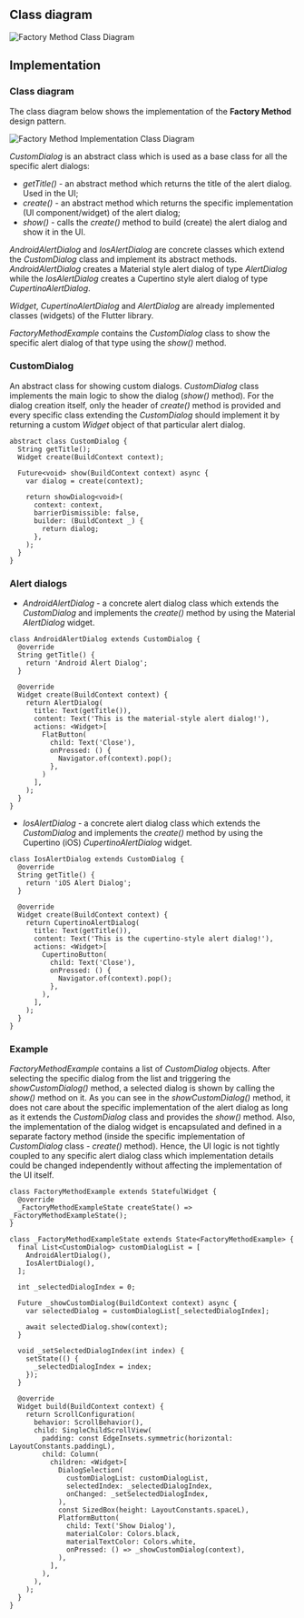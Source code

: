 ## Class diagram

![Factory Method Class Diagram](resource:assets/images/factory_method/factory_method.png)

## Implementation

### Class diagram

The class diagram below shows the implementation of the **Factory Method** design pattern.

![Factory Method Implementation Class Diagram](resource:assets/images/factory_method/factory_method_implementation.png)

_CustomDialog_ is an abstract class which is used as a base class for all the specific alert dialogs:

- _getTitle()_ - an abstract method which returns the title of the alert dialog. Used in the UI;
- _create()_ - an abstract method which returns the specific implementation (UI component/widget) of the alert dialog;
- _show()_ - calls the _create()_ method to build (create) the alert dialog and show it in the UI.

_AndroidAlertDialog_ and _IosAlertDialog_ are concrete classes which extend the _CustomDialog_ class and implement its abstract methods. _AndroidAlertDialog_ creates a Material style alert dialog of type _AlertDialog_ while the _IosAlertDialog_ creates a Cupertino style alert dialog of type _CupertinoAlertDialog_.

_Widget_, _CupertinoAlertDialog_ and _AlertDialog_ are already implemented classes (widgets) of the Flutter library.

_FactoryMethodExample_ contains the _CustomDialog_ class to show the specific alert dialog of that type using the _show()_ method.

### CustomDialog

An abstract class for showing custom dialogs. _CustomDialog_ class implements the main logic to show the dialog (_show()_ method). For the dialog creation itself, only the header of _create()_ method is provided and every specific class extending the _CustomDialog_ should implement it by returning a custom _Widget_ object of that particular alert dialog.

```
abstract class CustomDialog {
  String getTitle();
  Widget create(BuildContext context);

  Future<void> show(BuildContext context) async {
    var dialog = create(context);

    return showDialog<void>(
      context: context,
      barrierDismissible: false,
      builder: (BuildContext _) {
        return dialog;
      },
    );
  }
}
```

### Alert dialogs

- _AndroidAlertDialog_ - a concrete alert dialog class which extends the _CustomDialog_ and implements the _create()_ method by using the Material _AlertDialog_ widget.

```
class AndroidAlertDialog extends CustomDialog {
  @override
  String getTitle() {
    return 'Android Alert Dialog';
  }

  @override
  Widget create(BuildContext context) {
    return AlertDialog(
      title: Text(getTitle()),
      content: Text('This is the material-style alert dialog!'),
      actions: <Widget>[
        FlatButton(
          child: Text('Close'),
          onPressed: () {
            Navigator.of(context).pop();
          },
        )
      ],
    );
  }
}
```

- _IosAlertDialog_ - a concrete alert dialog class which extends the _CustomDialog_ and implements the _create()_ method by using the Cupertino (iOS) _CupertinoAlertDialog_ widget.

```
class IosAlertDialog extends CustomDialog {
  @override
  String getTitle() {
    return 'iOS Alert Dialog';
  }

  @override
  Widget create(BuildContext context) {
    return CupertinoAlertDialog(
      title: Text(getTitle()),
      content: Text('This is the cupertino-style alert dialog!'),
      actions: <Widget>[
        CupertinoButton(
          child: Text('Close'),
          onPressed: () {
            Navigator.of(context).pop();
          },
        ),
      ],
    );
  }
}
```

### Example

_FactoryMethodExample_ contains a list of _CustomDialog_ objects. After selecting the specific dialog from the list and triggering the _showCustomDialog()_ method, a selected dialog is shown by calling the _show()_ method on it.
As you can see in the _showCustomDialog()_ method, it does not care about the specific implementation of the alert dialog as long as it extends the _CustomDialog_ class and provides the _show()_ method. Also, the implementation of the dialog widget is encapsulated and defined in a separate factory method (inside the specific implementation of _CustomDialog_ class - _create()_ method). Hence, the UI logic is not tightly coupled to any specific alert dialog class which implementation details could be changed independently without affecting the implementation of the UI itself.

```
class FactoryMethodExample extends StatefulWidget {
  @override
  _FactoryMethodExampleState createState() => _FactoryMethodExampleState();
}

class _FactoryMethodExampleState extends State<FactoryMethodExample> {
  final List<CustomDialog> customDialogList = [
    AndroidAlertDialog(),
    IosAlertDialog(),
  ];

  int _selectedDialogIndex = 0;

  Future _showCustomDialog(BuildContext context) async {
    var selectedDialog = customDialogList[_selectedDialogIndex];

    await selectedDialog.show(context);
  }

  void _setSelectedDialogIndex(int index) {
    setState(() {
      _selectedDialogIndex = index;
    });
  }

  @override
  Widget build(BuildContext context) {
    return ScrollConfiguration(
      behavior: ScrollBehavior(),
      child: SingleChildScrollView(
        padding: const EdgeInsets.symmetric(horizontal: LayoutConstants.paddingL),
        child: Column(
          children: <Widget>[
            DialogSelection(
              customDialogList: customDialogList,
              selectedIndex: _selectedDialogIndex,
              onChanged: _setSelectedDialogIndex,
            ),
            const SizedBox(height: LayoutConstants.spaceL),
            PlatformButton(
              child: Text('Show Dialog'),
              materialColor: Colors.black,
              materialTextColor: Colors.white,
              onPressed: () => _showCustomDialog(context),
            ),
          ],
        ),
      ),
    );
  }
}
```

